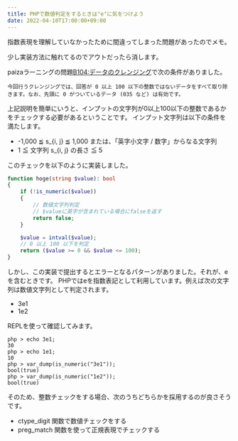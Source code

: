 ```yaml
---
title: PHPで数値判定をするときは"e"に気をつけよう
date: 2022-04-10T17:00:00+09:00
---
```


指数表現を理解していなかったために間違ってしまった問題があったのでメモ。

少し実装方法に触れてるのでアウトだったら消します。


paizaラーニングの問題[B104:データのクレンジング](https://paiza.jp/works/challenges/513/retry)で次の条件がありました。

```
今回行うクレンジングでは、回答が 0 以上 100 以下の整数ではないデータをすべて取り除きます。なお、先頭に 0 がついているデータ (035 など) は有効です。
```

上記説明を簡単にいうと、インプットの文字列が0以上100以下の整数であるかをチェックする必要があるということです。
インプット文字列は以下の条件を満たします。

- -1,000 ≦ s_{i, j} ≦ 1,000 または、「英字小文字 / 数字」からなる文字列
- 1 ≦ 文字列 s_{i, j} の長さ ≦ 5


このチェックを以下のように実装しました。

```php
function hoge(string $value): bool
{
    if (!is_numeric($value))
    {
        // 数値文字列判定
        // $valueに英字が含まれている場合にfalseを返す
        return false;
    }

    $value = intval($value);
    // 0 以上 100 以下を判定
    return ($value >= 0 && $value <= 100);
}
```

しかし、この実装で提出するとエラーとなるパターンがありました。それが、eを含むときです。
PHPではeを指数表記として利用しています。例えば次の文字列は数値文字列として判定されます。

- 3e1
- 1e2

REPLを使って確認してみます。

```
php > echo 3e1;
30
php > echo 1e1;
10
php > var_dump(is_numeric("3e1"));
bool(true)
php > var_dump(is_numeric("1e2"));
bool(true)
```

そのため、整数チェックをする場合、次のうちどちらかを採用するのが良さそうです。

- ctype_digit 関数で数値チェックをする
- preg_match 関数を使って正規表現でチェックする
